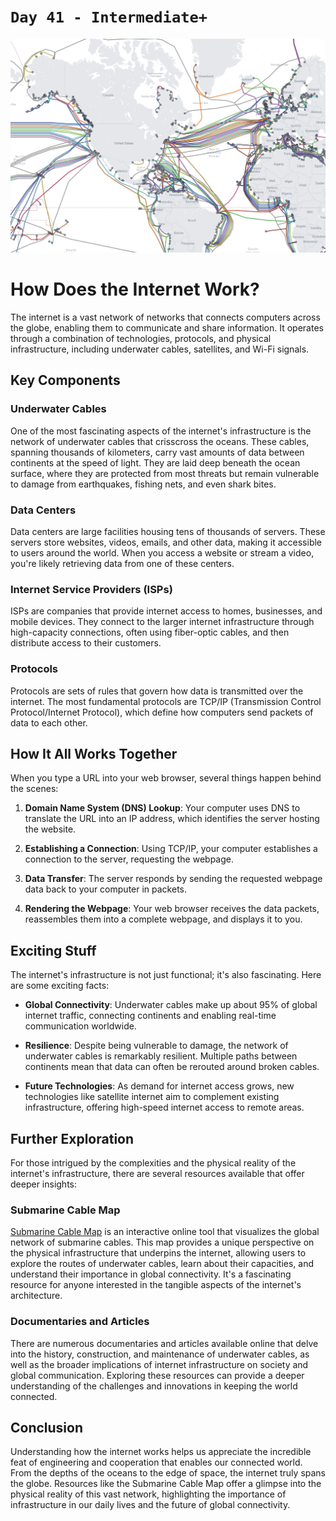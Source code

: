 # `Day 41 - Intermediate+`

![image shows that submarine cables under the water](submarinecables.png)

# How Does the Internet Work?

The internet is a vast network of networks that connects computers across the globe, enabling them to communicate and share information. It operates through a combination of technologies, protocols, and physical infrastructure, including underwater cables, satellites, and Wi-Fi signals.

## Key Components

### Underwater Cables

One of the most fascinating aspects of the internet's infrastructure is the network of underwater cables that crisscross the oceans. These cables, spanning thousands of kilometers, carry vast amounts of data between continents at the speed of light. They are laid deep beneath the ocean surface, where they are protected from most threats but remain vulnerable to damage from earthquakes, fishing nets, and even shark bites.

### Data Centers

Data centers are large facilities housing tens of thousands of servers. These servers store websites, videos, emails, and other data, making it accessible to users around the world. When you access a website or stream a video, you're likely retrieving data from one of these centers.

### Internet Service Providers (ISPs)

ISPs are companies that provide internet access to homes, businesses, and mobile devices. They connect to the larger internet infrastructure through high-capacity connections, often using fiber-optic cables, and then distribute access to their customers.

### Protocols

Protocols are sets of rules that govern how data is transmitted over the internet. The most fundamental protocols are TCP/IP (Transmission Control Protocol/Internet Protocol), which define how computers send packets of data to each other.

## How It All Works Together

When you type a URL into your web browser, several things happen behind the scenes:

1. **Domain Name System (DNS) Lookup**: Your computer uses DNS to translate the URL into an IP address, which identifies the server hosting the website.

2. **Establishing a Connection**: Using TCP/IP, your computer establishes a connection to the server, requesting the webpage.

3. **Data Transfer**: The server responds by sending the requested webpage data back to your computer in packets.

4. **Rendering the Webpage**: Your web browser receives the data packets, reassembles them into a complete webpage, and displays it to you.

## Exciting Stuff

The internet's infrastructure is not just functional; it's also fascinating. Here are some exciting facts:

- **Global Connectivity**: Underwater cables make up about 95% of global internet traffic, connecting continents and enabling real-time communication worldwide.
  
- **Resilience**: Despite being vulnerable to damage, the network of underwater cables is remarkably resilient. Multiple paths between continents mean that data can often be rerouted around broken cables.

- **Future Technologies**: As demand for internet access grows, new technologies like satellite internet aim to complement existing infrastructure, offering high-speed internet access to remote areas.

## Further Exploration

For those intrigued by the complexities and the physical reality of the internet's infrastructure, there are several resources available that offer deeper insights:

### Submarine Cable Map

[Submarine Cable Map](https://www.submarinecablemap.com/) is an interactive online tool that visualizes the global network of submarine cables. This map provides a unique perspective on the physical infrastructure that underpins the internet, allowing users to explore the routes of underwater cables, learn about their capacities, and understand their importance in global connectivity. It's a fascinating resource for anyone interested in the tangible aspects of the internet's architecture.

### Documentaries and Articles

There are numerous documentaries and articles available online that delve into the history, construction, and maintenance of underwater cables, as well as the broader implications of internet infrastructure on society and global communication. Exploring these resources can provide a deeper understanding of the challenges and innovations in keeping the world connected.

## Conclusion

Understanding how the internet works helps us appreciate the incredible feat of engineering and cooperation that enables our connected world. From the depths of the oceans to the edge of space, the internet truly spans the globe. Resources like the Submarine Cable Map offer a glimpse into the physical reality of this vast network, highlighting the importance of infrastructure in our daily lives and the future of global connectivity.